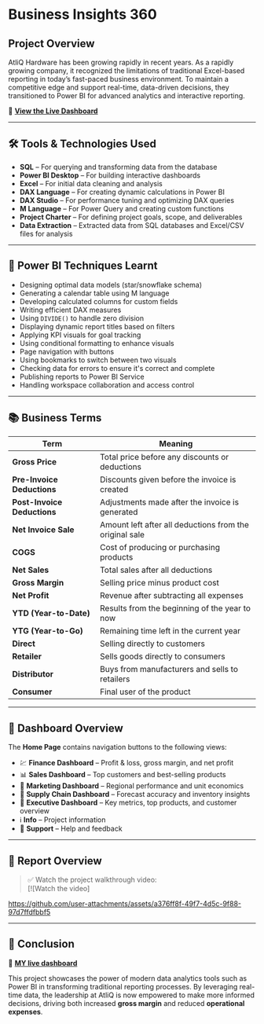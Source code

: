 # Business Insights 360 
## Project Overview

AtliQ Hardware has been growing rapidly in recent years. As a rapidly growing company, it recognized the limitations of traditional Excel-based reporting in today’s fast-paced business environment. To maintain a competitive edge and support real-time, data-driven decisions, they transitioned to Power BI for advanced analytics and interactive reporting.

🔗 [**View the Live Dashboard**](https://app.powerbi.com/view?r=eyJrIjoiZDkzZTYwYjUtMzliZC00MzljLThiYzYtZmI4MjY1YjM4NWY5IiwidCI6ImM2ZTU0OWIzLTVmNDUtNDAzMi1hYWU5LWQ0MjQ0ZGM1YjJjNCJ9)

---

## 🛠️ Tools & Technologies Used

- **SQL** – For querying and transforming data from the database  
- **Power BI Desktop** – For building interactive dashboards  
- **Excel** – For initial data cleaning and analysis  
- **DAX Language** – For creating dynamic calculations in Power BI  
- **DAX Studio** – For performance tuning and optimizing DAX queries  
- **M Language** – For Power Query and creating custom functions  
- **Project Charter** – For defining project goals, scope, and deliverables  
- **Data Extraction** – Extracted data from SQL databases and Excel/CSV files for analysis  

---

## 📌 Power BI Techniques Learnt

- Designing optimal data models (star/snowflake schema)  
- Generating a calendar table using M language  
- Developing calculated columns for custom fields  
- Writing efficient DAX measures  
- Using `DIVIDE()` to handle zero division  
- Displaying dynamic report titles based on filters  
- Applying KPI visuals for goal tracking  
- Using conditional formatting to enhance visuals  
- Page navigation with buttons  
- Using bookmarks to switch between two visuals  
- Checking data for errors to ensure it's correct and complete  
- Publishing reports to Power BI Service  
- Handling workspace collaboration and access control  

---

## 📚 Business Terms 

| Term                   | Meaning                                                                 |
|------------------------|-------------------------------------------------------------------------|
| **Gross Price**        | Total price before any discounts or deductions                          |
| **Pre-Invoice Deductions** | Discounts given before the invoice is created                       |
| **Post-Invoice Deductions**| Adjustments made after the invoice is generated                    |
| **Net Invoice Sale**   | Amount left after all deductions from the original sale                 |
| **COGS**               | Cost of producing or purchasing products                                |
| **Net Sales**          | Total sales after all deductions                                        |
| **Gross Margin**       | Selling price minus product cost                                        |
| **Net Profit**         | Revenue after subtracting all expenses                                  |
| **YTD (Year-to-Date)** | Results from the beginning of the year to now                           |
| **YTG (Year-to-Go)**   | Remaining time left in the current year                                 |
| **Direct**             | Selling directly to customers                                           |
| **Retailer**           | Sells goods directly to consumers                                       |
| **Distributor**        | Buys from manufacturers and sells to retailers                          |
| **Consumer**           | Final user of the product                                               |

---

## 🧭 Dashboard Overview

The **Home Page** contains navigation buttons to the following views:

- 💹 **Finance Dashboard** – Profit & loss, gross margin, and net profit  
- 📊 **Sales Dashboard** – Top customers and best-selling products  
- 📢 **Marketing Dashboard** – Regional performance and unit economics  
- 🚛 **Supply Chain Dashboard** – Forecast accuracy and inventory insights  
- 🤵 **Executive Dashboard** – Key metrics, top products, and customer overview  
- ℹ️ **Info** – Project information  
- 💬 **Support** – Help and feedback  

---

## 🎥 Report Overview

> ✅ Watch the project walkthrough video:  
> [![Watch the video]

https://github.com/user-attachments/assets/a376ff8f-49f7-4d5c-9f88-97d7ffdfbbf5


---

## 📝 Conclusion

🔗 [**MY live dashboard**](https://app.powerbi.com/view?r=eyJrIjoiZDkzZTYwYjUtMzliZC00MzljLThiYzYtZmI4MjY1YjM4NWY5IiwidCI6ImM2ZTU0OWIzLTVmNDUtNDAzMi1hYWU5LWQ0MjQ0ZGM1YjJjNCJ9)

This project showcases the power of modern data analytics tools such as Power BI in transforming traditional reporting processes. By leveraging real-time data, the leadership at AtliQ is now empowered to make more informed decisions, driving both increased **gross margin** and reduced **operational expenses**.
